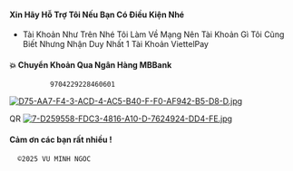 
#### Xin Hãy Hỗ Trợ Tôi Nếu Bạn Có Điều Kiện Nhé 

 - Tài Khoản Như Trên Nhé Tôi Làm Về Mạng Nên Tài Khoản Gì Tôi Cũng Biết Nhưng Nhận Duy Nhất 1 Tài Khoản ViettelPay

#### 💥 Chuyển Khoản Qua Ngân Hàng MBBank 
              9704229228460601￼ 
[![D75-AA7-F4-3-ACD-4-AC5-B40-F-F0-AF942-B5-D8-D.jpg](https://i.postimg.cc/s2PHrLnF/D75-AA7-F4-3-ACD-4-AC5-B40-F-F0-AF942-B5-D8-D.jpg)](https://postimg.cc/nszGK3bT)

QR
[![7-D259558-FDC3-4816-A10-D-7624924-DD4-FE.jpg](https://i.postimg.cc/8zvtkbnP/7-D259558-FDC3-4816-A10-D-7624924-DD4-FE.jpg)](https://postimg.cc/Yvp1bQHJ)



####   Cảm ơn các bạn rất nhiều !



      ©️2025 VU MINH NGOC
